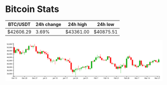 # Bitcoin Stats

BTC/USDT|24h change|24h high|24h low|
|---|---|---|---|
|$42606.29|3.69%|$43361.00|$40875.51|

<img src="./chart.svg">
